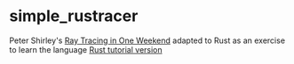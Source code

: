 # simple_rustracer


Peter Shirley's [Ray Tracing in One Weekend](https://raytracing.github.io/books/RayTracingInOneWeekend.html) adapted to Rust as an exercise to learn the language [Rust tutorial version](https://the-ray-tracing-road-to-rust.vercel.app/)
